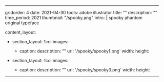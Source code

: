 ---

gridorder: 4
date: 2021-04-30
tools: adobe illustrator
title: ""
description: ""
time_period: 2021
thumbnail: "/spooky.png"
intro: |
 spooky phantom <br>
 original typeface

content_layout:
  - section_layout: 1col
    images:
      - caption:
        description: ""
        url: '/spooky/spooky1.png'
        width:
        height:
        
  - section_layout: 1col
    images:
      - caption:
        description: ""
        url: '/spooky/spooky3.png'
        width:
        height:

---